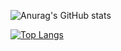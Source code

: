 ![Anurag's GitHub stats](https://github-readme-stats.vercel.app/api?username=odedro987&show_icons=true&theme=tokyonight&count_private=true)

[![Top Langs](https://github-readme-stats.vercel.app/api/top-langs/?username=odedro987&theme=tokyonight&langs_count=10&layout=compact&hide=jupyter%20notebook,html,php,gap,scss,css)](https://github.com/anuraghazra/github-readme-stats)
